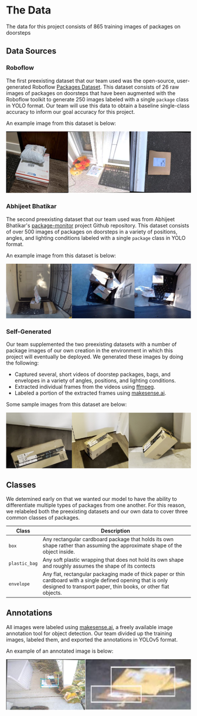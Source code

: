 # The Data
The data for this project consists of 865 training images of packages on doorsteps 
## Data Sources
### Roboflow
The first preexisting dataset that our team used was the open-source, user-generated Roboflow [Packages Dataset](https://public.roboflow.com/object-detection/packages-dataset). This dataset consists of 26 raw images of packages on doorsteps that have been augmented with the Roboflow toolkit to generate 250 images labeled with a single `package` class in YOLO format. Our team will use this data to obtain a baseline single-class accuracy to inform our goal accuracy for this project.  
  
An example image from this dataset is below:   

![](images/roboflow.png?raw=true)
  
### Abhijeet Bhatikar
The second preexisting dataset that our team used was from Abhijeet Bhatikar's [package-monitor](https://github.com/abhatikar/package-monitor) project Github repository. This dataset consists of over 500 images of packages on doorsteps in a variety of positions, angles, and lighting conditions labeled with a single `package` class in YOLO format.  
  
An example image from this dataset is below:  
  
![](images/abhijeet.png?raw=true)

### Self-Generated
Our team supplemented the two preexisting datasets with a number of package images of our own creation in the environment in which this project will eventually be deployed. We generated these images by doing the following:  
- Captured several, short videos of doorstep packages, bags, and envelopes in a variety of angles, positions, and lighting conditions. 
- Extracted individual frames from the videos using [ffmpeg](http://ffmpeg.org/).
- Labeled a portion of the extracted frames using [makesense.ai](https://www.makesense.ai/).  
  
Some sample images from this dataset are below:  
  
![](images/self.png?raw=true) 

## Classes
We detemined early on that we wanted our model to have the ability to differentiate multiple types of packages from one another. For this reason, we relabeled both the preexisting datasets and our own data to cover three common classes of packages.

| Class      | Description |
| ----------- | ----------- |
| `box`      | Any rectangular cardboard package that holds its own shape rather than assuming the approximate shape of the object inside.       |
| `plastic_bag`   | Any soft plastic wrapping that does not hold its own shape and roughly assumes the shape of its contects        |
| `envelope`   | Any flat, rectangular packaging made of thick paper or thin cardboard with a single defined opening that is only designed to transport paper, thin books, or other flat objects.        |

## Annotations
All images were labeled using [makesense.ai](https://www.makesense.ai/), a freely available image annotation tool for object detection. Our team divided up the training images, labeled them, and exported the annotations in YOLOv5 format.

An example of an annotated image is below:  
  
![](images/annotations.png?raw=true)